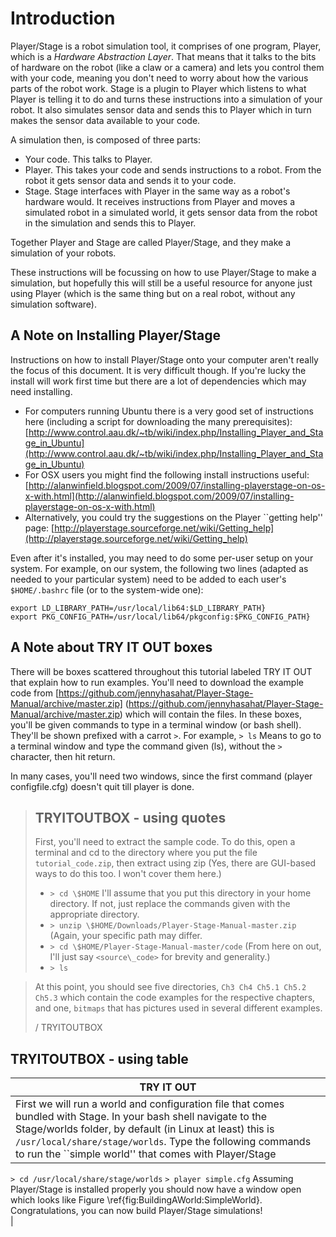 # Introduction

Player/Stage is a robot simulation tool, it comprises of one program,
Player, which is a *Hardware Abstraction Layer*. That means that it
talks to the bits of hardware on the robot (like a claw or a camera) and
lets you control them with your code, meaning you don't need to worry about
how the various parts of the robot work. Stage is a plugin to Player which
listens to what Player is telling it to do and turns these instructions
into a simulation of your robot. It also simulates sensor data and sends
this to Player which in turn makes the sensor data available to your code.

A simulation then, is composed of three parts:
* Your code. This talks to Player.
* Player. This takes your code and sends instructions to a robot. From the robot it gets sensor data and sends it to your code.
* Stage. Stage interfaces with Player in the same way as a robot's hardware would. It receives instructions from Player and moves a simulated robot in a simulated world, it gets sensor data from the robot in the simulation and sends this to Player.

Together Player and Stage are called Player/Stage, and they make a simulation of your robots.

These instructions will be focussing on how to use Player/Stage to make a
simulation, but hopefully this will still be a useful resource for anyone
just using Player (which is the same thing but on a real robot, without any simulation software).

## A Note on Installing Player/Stage
Instructions on how to install Player/Stage onto your computer aren't really the focus of this document. It is very difficult though. If you're lucky the install will work first time but there are a lot of dependencies which may need installing. 
* For computers running Ubuntu there is a very good set of instructions here (including a script for downloading the many prerequisites): [http://www.control.aau.dk/~tb/wiki/index.php/Installing_Player_and_Stage_in_Ubuntu](http://www.control.aau.dk/~tb/wiki/index.php/Installing_Player_and_Stage_in_Ubuntu)
* For OSX users you might find the following install instructions useful:
[http://alanwinfield.blogspot.com/2009/07/installing-playerstage-on-os-x-with.html](http://alanwinfield.blogspot.com/2009/07/installing-playerstage-on-os-x-with.html)
* Alternatively, you could try the suggestions on the Player ``getting help'' page:
[http://playerstage.sourceforge.net/wiki/Getting_help](http://playerstage.sourceforge.net/wiki/Getting_help)

Even after it's installed, you may need to do some per-user setup on your
system.  For example, on our system, the following two lines (adapted as
needed to your particular system) need to be
added to each user's `$HOME/.bashrc` file (or to the system-wide one): 
```
export LD_LIBRARY_PATH=/usr/local/lib64:$LD_LIBRARY_PATH}
export PKG_CONFIG_PATH=/usr/local/lib64/pkgconfig:$PKG_CONFIG_PATH}
```

## A Note about TRY IT OUT boxes
There will be boxes scattered throughout this tutorial labeled TRY IT OUT
that explain how to run examples. You'll need to download the example code
from 
[https://github.com/jennyhasahat/Player-Stage-Manual/archive/master.zip]
(https://github.com/jennyhasahat/Player-Stage-Manual/archive/master.zip) 
which will contain the files. In these boxes, you'll be given commands to
type in a terminal
window (or bash shell). They'll be shown prefixed with a carrot `>`. For
example, 
`> ls`
Means to go to a terminal window and type the command given (ls), without
the `>` character, then hit return.

In many cases, you'll need two windows, since the first command (player
configfile.cfg) doesn't quit till player is done.  

> ## TRYITOUTBOX - using quotes
> 
> First, you'll need to extract the sample code.  To do this, open a
> terminal and cd to the directory where you put the file
> `tutorial_code.zip`, then extract using zip (Yes, there are
> GUI-based ways to do this too.  I won't cover them here.)
> * `> cd \$HOME` I'll assume that you put this directory in your home directory.  If not, just replace the commands given with the appropriate directory. 
> * `> unzip \$HOME/Downloads/Player-Stage-Manual-master.zip` (Again,
> your specific path may differ.
> * `> cd \$HOME/Player-Stage-Manual-master/code` (From here on out, I'll
> just say `<source\_code>` for brevity and generality.)
> * `> ls` 

> At this point, you should see five directories, `Ch3 Ch4 Ch5.1 Ch5.2
> Ch5.3` which contain the code examples for the respective chapters, and
> one, `bitmaps` that has pictures used in several different examples.
> 
> / TRYITOUTBOX


## TRYITOUTBOX - using table

| TRY IT OUT    |
| ------        |
| First we will run a world and configuration file that comes bundled with Stage. In your bash shell navigate to the Stage/worlds folder, by default (in Linux at least) this is `/usr/local/share/stage/worlds`. Type the following commands to run the ``simple world'' that comes with Player/Stage
`> cd /usr/local/share/stage/worlds`
`> player simple.cfg`
Assuming Player/Stage is installed properly you should now have a window open
which looks like Figure \ref{fig:BuildingAWorld:SimpleWorld}.  Congratulations,
you can now build Player/Stage simulations!  
|

